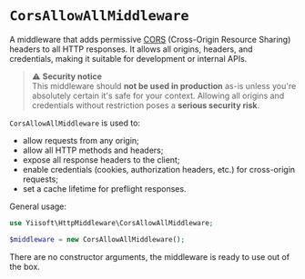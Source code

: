 # `CorsAllowAllMiddleware`

A middleware that adds permissive [CORS](https://developer.mozilla.org/docs/Web/HTTP/Guides/CORS) 
(Cross-Origin Resource Sharing) headers to all HTTP responses. It allows all origins, headers, and credentials, 
making it suitable for development or internal APIs.

> ⚠️ **Security notice**  
> This middleware should **not be used in production** as-is unless you're absolutely certain it's safe for your
> context. Allowing all origins and credentials without restriction poses a **serious security risk**.

`CorsAllowAllMiddleware` is used to:

- allow requests from any origin;
- allow all HTTP methods and headers;
- expose all response headers to the client;
- enable credentials (cookies, authorization headers, etc.) for cross-origin requests;
- set a cache lifetime for preflight responses.

General usage:

```php
use Yiisoft\HttpMiddleware\CorsAllowAllMiddleware;

$middleware = new CorsAllowAllMiddleware();
```

There are no constructor arguments, the middleware is ready to use out of the box.
